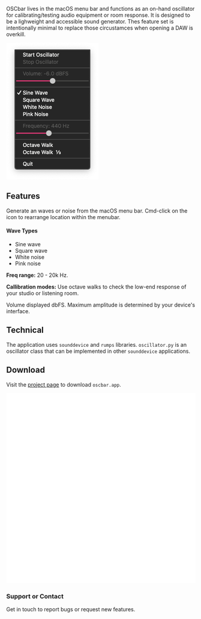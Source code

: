 OSCbar lives in the macOS menu bar and functions as an on-hand oscillator for calibrating/testing audio equipment or room response.  It is designed to be a lighweight and accessible sound generator.  Thes feature set is intentionally minimal to replace those circustamces when opening a DAW is overkill.

![alt text](https://github.com/cmohnacs/oscbar/blob/main/media/appview.png?raw=true)

## Features
Generate an waves or noise from the macOS menu bar.  Cmd-click on the icon to rearrange location within the menubar.

#### Wave Types
- Sine wave
- Square wave
- White noise
- Pink noise

**Freq range:** 20 - 20k Hz.

**Callibration modes:** Use octave walks to check the low-end response of your studio or listening room.

Volume displayed dbFS.  Maximum amplitude is determined by your device's interface.


## Technical
The application uses ```sounddevice``` and ```rumps``` libraries.  ```oscillator.py``` is an oscillator class that can be implemented in other ```sounddevice``` applications.  


## Download
Visit the [project page](https://cmohnacs.github.io/oscbar/) to download ```oscbar.app```.

![alt text](https://github.com/cmohnacs/oscbar/blob/main/media/oscbar_logo-250x250.png?raw=true)

### Support or Contact

Get in touch to report bugs or request new features.

